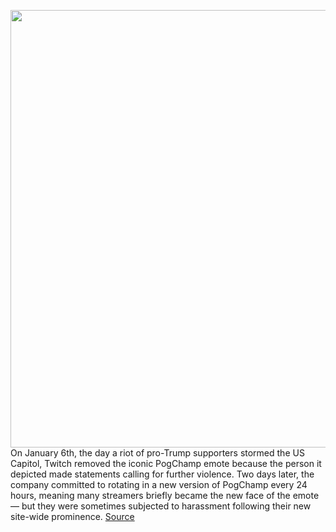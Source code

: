 <img src='https://cdn.vox-cdn.com/thumbor/IC6IxiQvNaPmsgHjGs69_aRaMhI=/0x0:1920x1080/1200x800/filters:focal(807x387:1113x693)/cdn.vox-cdn.com/uploads/chorus_image/image/68812479/Screen_Shot_2021_02_12_at_1.50.13_PM.0.png' width='700px' /><br/>
On January 6th, the day a riot of pro-Trump supporters stormed the US Capitol, Twitch removed the iconic PogChamp emote because the person it depicted made statements calling for further violence. Two days later, the company committed to rotating in a new version of PogChamp every 24 hours, meaning many streamers briefly became the new face of the emote — but they were sometimes subjected to harassment following their new site-wide prominence.
<a href='https://www.theverge.com/2021/2/12/22280810/twitch-pogchamp-komodo-dragon-komodohype-replacement'> Source <a/>